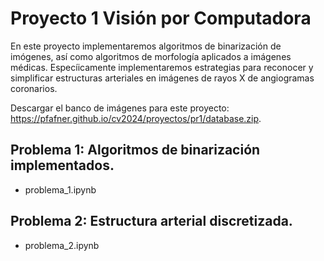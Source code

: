 # Proyecto 1 Visión por Computadora

En este proyecto implementaremos algoritmos de binarización de imógenes, así como algoritmos de morfología aplicados a imágenes
médicas. Especíicamente implementaremos estrategias para reconocer y simplificar estructuras arteriales en imágenes de rayos X
de angiogramas coronarios.

Descargar el banco de imágenes para este proyecto: https://pfafner.github.io/cv2024/proyectos/pr1/database.zip.

## Problema 1: Algoritmos de binarización implementados.
- problema_1.ipynb

## Problema 2: Estructura arterial discretizada.
- problema_2.ipynb